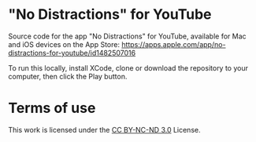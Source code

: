 # "No Distractions" for YouTube

Source code for the app "No Distractions" for YouTube, available for Mac and iOS devices on the App Store: https://apps.apple.com/app/no-distractions-for-youtube/id1482507016


To run this locally, install XCode, clone or download the repository to your computer, then click the Play button.

# Terms of use
This work is licensed under the [CC BY-NC-ND 3.0](https://creativecommons.org/licenses/by-nc-nd/3.0/) License.
